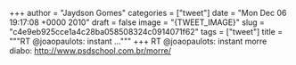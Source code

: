 
+++
author = "Jaydson Gomes"
categories = ["tweet"]
date = "Mon Dec 06 19:17:08 +0000 2010"
draft = false
image = "{TWEET_IMAGE}"
slug = "c4e9eb925cce1a4c28ba058508324c0914071f62"
tags = ["tweet"]
title = """RT @joaopaulots: instant ..."""
+++
RT @joaopaulots: instant morre diabo: http://www.psdschool.com.br/morre/
